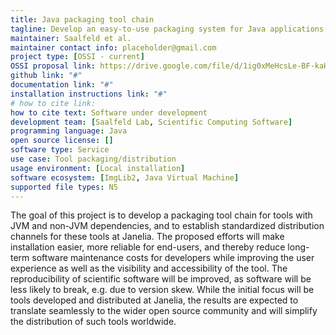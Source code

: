 ```yaml
---
title: Java packaging tool chain
tagline: Develop an easy-to-use packaging system for Java applications.
maintainer: Saalfeld et al.
maintainer contact info: placeholder@gmail.com
project type: [OSSI - current]
OSSI proposal link: https://drive.google.com/file/d/1ig0xMeHcsLe-BF-kaHLthUfQrtnwQyi2/view
github link: "#"
documentation link: "#"
installation instructions link: "#"
# how to cite link:
how to cite text: Software under development
development team: [Saalfeld Lab, Scientific Computing Software]
programming language: Java
open source license: []
software type: Service
use case: Tool packaging/distribution
usage environment: [Local installation]
software ecosystem: [ImgLib2, Java Virtual Machine]
supported file types: N5
---
```


The goal of this project is to develop a packaging tool chain for tools with JVM and non-JVM dependencies, and to establish standardized distribution channels for these tools at Janelia. The proposed efforts will make installation easier, more reliable for end-users, and thereby reduce long-term software maintenance costs for developers while improving the user experience as well as the visibility and accessibility of the tool. The reproducibility of scientific software will be improved, as software will be less likely to break, e.g. due to version skew. While the initial focus will be tools developed and distributed at Janelia, the results are expected to translate seamlessly to the wider open source community and will simplify the distribution of such tools worldwide.
